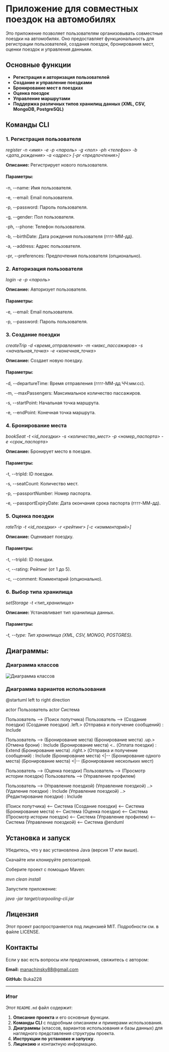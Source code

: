 # Приложение для совместных поездок на автомобилях

Это приложение позволяет пользователям организовывать совместные поездки на автомобилях. Оно предоставляет функциональность для регистрации пользователей, создания поездок, бронирования мест, оценки поездок и управления данными.

## Основные функции

- **Регистрация и авторизация пользователей**
- **Создание и управление поездками**
- **Бронирование мест в поездках**
- **Оценка поездок**
- **Управление маршрутами**
- **Поддержка различных типов хранилищ данных (XML, CSV, MongoDB, PostgreSQL)**

## Команды CLI

### 1. Регистрация пользователя

*register -n <имя> -e <email> -p <пароль> -g <пол> -ph <телефон> -b <дата_рождения> -a <адрес> [-pr <предпочтения>]*

**Описание:** Регистрирует нового пользователя.


#### Параметры: ####

-n, --name: Имя пользователя.

-e, --email: Email пользователя.

-p, --password: Пароль пользователя.

-g, --gender: Пол пользователя.

-ph, --phone: Телефон пользователя.

-b, --birthDate: Дата рождения пользователя (гггг-ММ-дд).

-a, --address: Адрес пользователя.

-pr, --preferences: Предпочтения пользователя (опционально).

### 2. Авторизация пользователя

*login -e <email> -p <пароль>*

**Описание:** Авторизует пользователя.


#### Параметры: ####

-e, --email: Email пользователя.

-p, --password: Пароль пользователя.

### 3. Создание поездки

*createTrip -d <время_отправления> -m <макс_пассажиров> -s <начальная_точка> -e <конечная_точка>*

**Описание:** Создает новую поездку.


#### Параметры: ####

-d, --departureTime: Время отправления (гггг-ММ-дд ЧЧ:мм:сс).

-m, --maxPassengers: Максимальное количество пассажиров.

-s, --startPoint: Начальная точка маршрута.

-e, --endPoint: Конечная точка маршрута.

### 4. Бронирование места

*bookSeat -t <id_поездки> -s <количество_мест> -p <номер_паспорта> -e <срок_паспорта>*

**Описание:** Бронирует место в поездке.


#### Параметры: ####

-t, --tripId: ID поездки.

-s, --seatCount: Количество мест.

-p, --passportNumber: Номер паспорта.

-e, --passportExpiryDate: Дата окончания срока паспорта (гггг-ММ-дд).

### 5. Оценка поездки

*rateTrip -t <id_поездки> -r <рейтинг> [-c <комментарий>]*

**Описание:** Оценивает поездку.


#### Параметры: #### 

-t, --tripId: ID поездки.

-r, --rating: Рейтинг (от 1 до 5).

-c, --comment: Комментарий (опционально).

### 6. Выбор типа хранилища

*setStorage -t <тип_хранилища>*

**Описание:** Устанавливает тип хранилища данных.


#### Параметры: ####

*-t, --type: Тип хранилища (XML, CSV, MONGO, POSTGRES).*

## Диаграммы: 

### Диаграмма классов

![Диаграмма классов]([//www.plantuml.com/plantuml/png/TLJ1RjD04BtxArOvKhM5gm-eGlm1Ns2e1PPSHuhD0I6as444gKWLdAk6yWMMoLB7sEONPl-8jxCcRDPnSeXtzisRcVSclaYpO96zlOgzLt6Gfe8srDDlzOKUy5jHgGgI-YpUUmAVa-XI-29ACdEYcbfrWyYBR14bhqqml0gYs8dH7r0j3VNu2c4dQCgIL1znsRaPM-whfE-u_8MJf8vgxkDva8K3gAGjAagLZ-hfCB9GLwrLOMKFi0-UBOQa1u0RAYSag9WECj0tTJsWIxiLQj5Bet8MQuNJ1ktdE9TelcPLAb-yV3V0zzFTuuB9J7yM8x8B3L8hbJkwyMXShz3SQiMzNTFE5y_cypWC4d5-BgXYxfRrwwZNX336oURE_fMtLBdLNghFcbqL4wfqmAofr7xpymtzq7ApZeuVZROOHgrTu8JjjhQ0Vc83-ttwXllUwgLYVOS5_Z-cBz8tyqLc3VILKxh3aKbEZDOmTOs2KXEobhVcMLW-djWkMQFO5hk5NQkDaZsCaa3mtl3QBdNsSSexeoUBpsHqp-JGSqp0PQ33Neax8-VqklEAxFHw0FLpf4kBB_9vy2Kmk-CUMgKdNpYdfq_5xF7PsQEPyp_q3ey6-8I1KquUJvavg-oYh0viORoBCBd46_Cl](https://www.plantuml.com/plantuml/png/TLJ1RjD04BtxArOvKhM5gm-eGlm1Ns2e1PPSHuhD0I6as444gKWLdAk6yWMMoLB7sEONPl-8jxCcRDPnSeXtzisRcVSclaYpO96zlOgzLt6Gfe8srDDlzOKUy5jHgGgI-YpUUmAVa-XI-29ACdEYcbfrWyYBR14bhqqml0gYs8dH7r0j3VNu2c4dQCgIL1znsRaPM-whfE-u_8MJf8vgxkDva8K3gAGjAagLZ-hfCB9GLwrLOMKFi0-UBOQa1u0RAYSag9WECj0tTJsWIxiLQj5Bet8MQuNJ1ktdE9TelcPLAb-yV3V0zzFTuuB9J7yM8x8B3L8hbJkwyMXShz3SQiMzNTFE5y_cypWC4d5-BgXYxfRrwwZNX336oURE_fMtLBdLNghFcbqL4wfqmAofr7xpymtzq7ApZeuVZROOHgrTu8JjjhQ0Vc83-ttwXllUwgLYVOS5_Z-cBz8tyqLc3VILKxh3aKbEZDOmTOs2KXEobhVcMLW-djWkMQFO5hk5NQkDaZsCaa3mtl3QBdNsSSexeoUBpsHqp-JGSqp0PQ33Neax8-VqklEAxFHw0FLpf4kBB_9vy2Kmk-CUMgKdNpYdfq_5xF7PsQEPyp_q3ey6-8I1KquUJvavg-oYh0viORoBCBd46_Cl))

### Диаграмма вариантов использования

@startuml
left to right direction

actor Пользователь
actor Система

Пользователь --> (Поиск попутчика)
Пользователь --> (Создание поездки)
(Создание поездки) .left.> (Отправка и получение сообщений) : Include

Пользователь --> (Бронирование места)
(Бронирование места) .up.> (Отмена брони) : Include
(Бронирование места) <.. (Оплата поездки) : Extend
(Бронирование места) .right.> (Отправка и получение сообщений) : Include
(Бронирование места) <|-- (Бронирование одного места)
(Бронирование места) <|-- (Бронирование нескольких мест)

Пользователь --> (Оценка поездки)
Пользователь --> (Просмотр истории поездок)
Пользователь --> (Управление профилем)

Пользователь --> (Управление поездкой)
(Управление поездкой) ..> (Удаление поездки) : Include
(Управление поездкой) ..> (Редактирование поездки) : Include

(Поиск попутчика) <-- Система
(Создание поездки) <-- Система
(Бронирование места) <-- Система
(Оценка поездки) <-- Система
(Просмотр истории поездок) <-- Система
(Управление профилем) <-- Система
(Управление поездкой) <-- Система
@enduml

## Установка и запуск
Убедитесь, что у вас установлена Java (версия 17 или выше).

Скачайте или клонируйте репозиторий.

Соберите проект с помощью Maven:

*mvn clean install*

Запустите приложение:

*java -jar target/carpooling-cli.jar*
## Лицензия
Этот проект распространяется под лицензией MIT. Подробности см. в файле LICENSE.

## Контакты
Если у вас есть вопросы или предложения, свяжитесь с автором:

**Email:** manachinsky88@gmail.com

**GitHub:** Buka228

---

### Итог

Этот `README.md` файл содержит:
1. **Описание проекта** и его основные функции.
2. **Команды CLI** с подробным описанием и примерами использования.
3. **Диаграммы** (классов, вариантов использования и базы данных) для наглядного представления структуры проекта.
4. **Инструкции по установке и запуску**.
5. **Лицензию** и контактную информацию.
